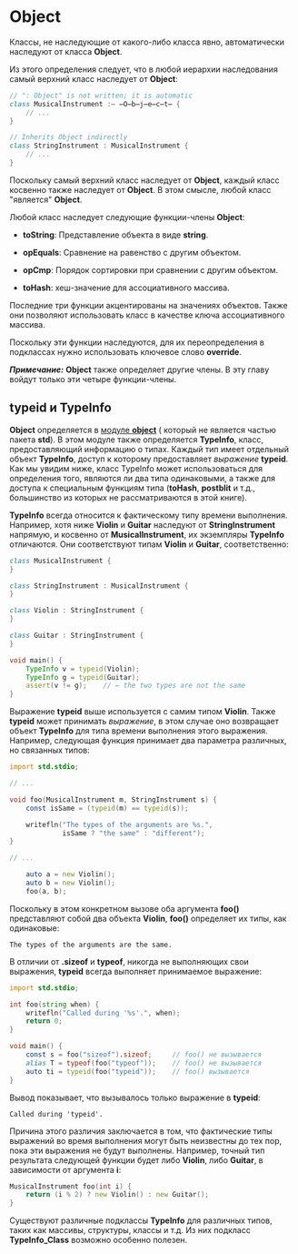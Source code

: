 # Object

Классы, не наследующие от какого-либо класса явно, автоматически наследуют
от класса **Object**.

Из этого определения следует, что в любой иерархии наследования самый верхний
класс наследует от **Object**:

```D
// ": Object" is not written; it is automatic
class MusicalInstrument :̶ ̶O̶b̶j̶e̶c̶t̶ {
    // ...
}

// Inherits Object indirectly
class StringInstrument : MusicalInstrument {
    // ...
}
```

Поскольку самый верхний класс наследует от **Object**, каждый класс косвенно
также наследует от **Object**. В этом смысле, любой класс "является"
**Object**.

Любой класс наследует следующие функции-члены **Object**:

- **toString**: Представление объекта в виде **string**.

- **opEquals**: Сравнение на равенство с другим объектом.

- **opCmp**: Порядок сортировки при сравнении с другим объектом.

- **toHash**: хеш-значение для ассоциативного массива.

Последние три функции акцентированы на значениях объектов. Также они позволяют
использовать класс в качестве ключа ассоциативного массива.

Поскольку эти функции наследуются, для их переопределения в подклассах нужно
использовать ключевое слово **override**.

_**Примечание:**_ **Object** также определяет другие члены. В эту главу войдут
только эти четыре функции-члены.


## typeid и TypeInfo

**Object** определяется в [модуле **object**](http://dlang.org/phobos/object.html) (
который не является частью пакета **std**). В этом модуле также определяется
**TypeInfo**, класс, предоставляющий информацию о типах.  Каждый тип имеет
отдельный объект **TypeInfo**, доступ к которому предоставляет _выражение_
**typeid**. Как мы увидим ниже, класс TypeInfo может использоваться для 
определения того, являются ли два типа одинаковыми, а также для доступа к 
специальным функциям типа (**toHash**, **postblit** и т.д., большинство из 
которых не рассматриваются в этой книге).

**TypeInfo** всегда относится к фактическому типу времени выполнения.
Например, хотя ниже **Violin** и **Guitar** наследуют от **StringInstrument**
напрямую, и косвенно от **MusicalInstrument**, их экземпляры **TypeInfo**
отличаются.  Они соответствуют типам **Violin** и **Guitar**, соответственно:

```D
class MusicalInstrument {
}

class StringInstrument : MusicalInstrument {
}

class Violin : StringInstrument {
}

class Guitar : StringInstrument {
}

void main() {
    TypeInfo v = typeid(Violin);
    TypeInfo g = typeid(Guitar);
    assert(v != g);    // ← the two types are not the same
}
```

Выражение **typeid** выше используется с самим типом **Violin**. Также
**typeid** может принимать _выражение_, в этом случае оно возвращает объект
**TypeInfo** для типа времени выполнения этого выражения. Например, следующая
функция принимает два параметра различных, но связанных типов:

```D
import std.stdio;

// ...

void foo(MusicalInstrument m, StringInstrument s) {
    const isSame = (typeid(m) == typeid(s));

    writefln("The types of the arguments are %s.",
             isSame ? "the same" : "different");
}

// ...

    auto a = new Violin();
    auto b = new Violin();
    foo(a, b);
```

Поскольку в этом конкретном вызове оба аргумента **foo()** представляют собой 
два объекта **Violin**, **foo()** определяет их типы, как одинаковые:

    The types of the arguments are the same.

В отличии от **.sizeof** и **typeof**, никогда не выполняющих свои выражения,
**typeid** всегда выполняет принимаемое выражение:

```D
import std.stdio;

int foo(string when) {
    writefln("Called during '%s'.", when);
    return 0;
}

void main() {
    const s = foo("sizeof").sizeof;     // foo() не вызывается 
    alias T = typeof(foo("typeof"));    // foo() не вызывается
    auto ti = typeid(foo("typeid"));    // foo() вызывается
}
```

Вывод показывает, что вызывалось только выражение в **typeid**:

    Called during 'typeid'.

Причина этого различия заключается в том, что фактические типы выражений во 
время выполнения могут быть неизвестны до тех пор, пока эти выражения не будут 
выполнены. Например, точный тип результата следующей функции будет либо
**Violin**, либо **Guitar**, в зависимости от аргумента **i**:

```D
MusicalInstrument foo(int i) {
    return (i % 2) ? new Violin() : new Guitar();
}
```

Существуют различные подклассы **TypeInfo** для различных типов, таких как
массивы, структуры, классы и т.д. Из них подкласс **TypeInfo_Class** возможно
особенно полезен.





